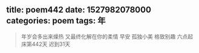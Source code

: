 title: poem442
date: 1527982078000
categories: poem
tags: 年
---
> 年岁会多出来燥热
又最终化解在你的柔情
早安
孤独小美
格致别趣
六点起床第442天 迟到31天